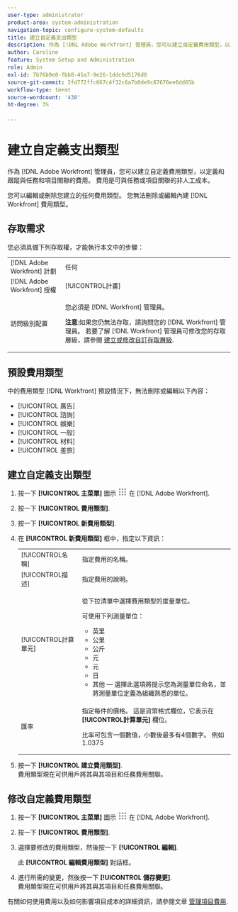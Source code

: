 ```yaml
---
user-type: administrator
product-area: system-administration
navigation-topic: configure-system-defaults
title: 建立自定義支出類型
description: 作為 [!DNL Adobe Workfront] 管理員，您可以建立自定義費用類型，以定義和跟蹤與任務和項目關聯的費用。 費用是可與任務或項目關聯的非人工成本。
author: Caroline
feature: System Setup and Administration
role: Admin
exl-id: 7b76b9e8-fbb8-45a7-9e26-1ddc6d5176d8
source-git-commit: 2fd772ffc667c4f32c6a7b0de9c87676ee6dd65b
workflow-type: tm+mt
source-wordcount: '438'
ht-degree: 3%

---
```


# 建立自定義支出類型

<!--**DON'T DELETE, DRAFT OR HIDE THIS ARTICLE. IT IS LINKED TO THE PRODUCT THROUGH THE CONTEXT SENSITIVE HELP LINKS.-->

作為 [!DNL Adobe Workfront] 管理員，您可以建立自定義費用類型，以定義和跟蹤與任務和項目關聯的費用。 費用是可與任務或項目關聯的非人工成本。

您可以編輯或刪除您建立的任何費用類型。 您無法刪除或編輯內建 [!DNL Workfront] 費用類型。

## 存取需求

您必須具備下列存取權，才能執行本文中的步驟：

<table style="table-layout:auto"> 
 <col> 
 <col> 
 <tbody> 
  <tr> 
   <td role="rowheader">[!DNL Adobe Workfront] 計劃</td> 
   <td>任何</td> 
  </tr> 
  <tr> 
   <td role="rowheader">[!DNL Adobe Workfront] 授權</td> 
   <td>[!UICONTROL計畫]</td> 
  </tr> 
  <tr> 
   <td role="rowheader">訪問級別配置</td> 
   <td> <p>您必須是 [!DNL Workfront] 管理員。</p> <p><b>注意</b>:如果您仍無法存取，請詢問您的 [!DNL Workfront] 管理員。 若要了解 [!DNL Workfront] 管理員可修改您的存取層級，請參閱 <a href="../../../administration-and-setup/add-users/configure-and-grant-access/create-modify-access-levels.md" class="MCXref xref">建立或修改自訂存取層級</a>.</p> </td> 
  </tr> 
 </tbody> 
</table>

## 預設費用類型

中的費用類型 [!DNL Workfront] 預設情況下，無法刪除或編輯以下內容：

* [!UICONTROL 廣告]
* [!UICONTROL 諮詢]
* [!UICONTROL 娛樂]
* [!UICONTROL 一般]
* [!UICONTROL 材料]
* [!UICONTROL 差旅]

## 建立自定義支出類型

1. 按一下 **[!UICONTROL 主菜單]** 圖示 ![](assets/main-menu-icon.png) 在 [!DNL Adobe Workfront].
1. 按一下 **[!UICONTROL 費用類型]**.
1. 按一下 **[!UICONTROL 新費用類型]**.
1. 在 **[!UICONTROL 新費用類型]** 框中，指定以下資訊：

   <table style="table-layout:auto"> 
    <col> 
    <col> 
    <tbody> 
     <tr> 
      <td role="rowheader">[!UICONTROL名稱]</td> 
      <td>指定費用的名稱。</td> 
     </tr> 
     <tr> 
      <td role="rowheader">[!UICONTROL描述]</td> 
      <td>指定費用的說明。</td> 
     </tr> 
     <tr> 
      <td role="rowheader">[!UICONTROL計算單元]</td> 
      <td> <p>從下拉清單中選擇費用類型的度量單位。</p> <p>可使用下列測量單位：</p> 
       <ul> 
        <li>英里</li> 
        <li>公里</li> 
        <li>公斤</li> 
        <li>元</li> 
        <li>元</li> 
        <li>日</li> 
        <li>其他 — 選擇此選項將提示您為測量單位命名，並將測量單位定義為組織熟悉的單位。</li> 
       </ul> </td> 
     </tr> 
     <tr> 
      <td role="rowheader">匯率</td> 
      <td> <p>指定每件的價格。 這是貨幣格式欄位，它表示在 <strong>[!UICONTROL計算單元]</strong> 欄位。 </p> <p>比率可包含一個數值，小數後最多有4個數字。 例如1.0375</p> </td> 
     </tr> 
    </tbody> 
   </table>

1. 按一下 **[!UICONTROL 建立費用類型]**.\
   費用類型現在可供用戶將其與其項目和任務費用關聯。

## 修改自定義費用類型

1. 按一下 **[!UICONTROL 主菜單]** 圖示 ![](assets/main-menu-icon.png) 在 [!DNL Adobe Workfront].
1. 按一下 **[!UICONTROL 費用類型]**.
1. 選擇要修改的費用類型，然後按一下 **[!UICONTROL 編輯]**.

   此 **[!UICONTROL 編輯費用類型]** 對話框。

1. 進行所需的變更，然後按一下 **[!UICONTROL 儲存變更]**.\
   費用類型現在可供用戶將其與其項目和任務費用關聯。

有關如何使用費用以及如何影響項目成本的詳細資訊，請參閱文章 [管理項目費用](../../../manage-work/projects/project-finances/manage-project-expenses.md).
